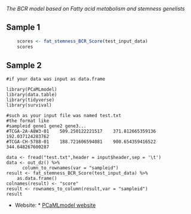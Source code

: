 *The BCR model based on Fatty acid metabolism and stemness genelists*
## Sample 1
```R
	scores <- fat_stemness_BCR_Score(test_input_data)
	scores
```

## Sample 2
```
#if your data was input as data.frame

library(PCaMLmodel)
library(data.table)
library(tidyverse)
library(survival)

#such as your input file was named test.txt
#the format like 
#sampleid gene1 gene2 gene3...
#TCGA-2A-A8W3-01	509.250122221517	371.812665359136	192.037124283762
#TCGA-CH-5788-01	188.721606594081	900.654359416522	344.648267600287

data <- fread("test.txt",header = input$header,sep = '\t')
data <- out_dz() %>%
      column_to_rownames(var = "sampleid")
result <- fat_stemness_BCR_Score(test_input_data) %>%
	as.data.frame()
colnames(result) <- "score"
result <- rownames_to_column(result,var = "sampleid")
result
```
* Website: *
	[PCaMLmodel website](http://dzwgylab.com/PCaMLmodel)
